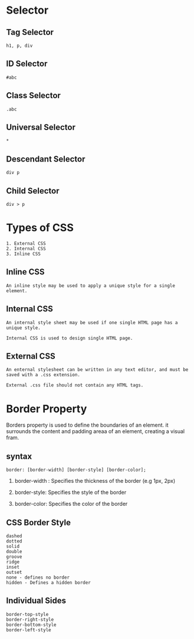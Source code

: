 # Selector

## Tag Selector
    h1, p, div
## ID Selector
    #abc
## Class Selector
    .abc
## Universal Selector
    *
## Descendant Selector
    div p
## Child Selector
    div > p  
 
# Types of CSS
    1. External CSS
    2. Internal CSS
    3. Inline CSS
    
## Inline CSS
    An inline style may be used to apply a unique style for a single element.

## Internal CSS
    An internal style sheet may be used if one single HTML page has a unique style.

    Internal CSS is used to design single HTML page.

## External CSS
    An enternal stylesheet can be written in any text editor, and must be saved with a .css extension.

    External .css file should not contain any HTML tags.


# Border Property
Borders property is used to define the boundaries of an element. it surrounds the content and padding areaa of an element, creating a visual fram.

## syntax
    border: [border-width] [border-style] [border-color];

1. border-width : Specifies the thickness of the border (e.g 1px, 2px)

2. border-style: Specifies the style of the border

3. border-color: Specifies the color of the border

## CSS Border Style

    dashed
    dotted
    solid
    double
    groove
    ridge
    inset
    outset
    none - defines no border
    hidden - Defines a hidden border

## Individual Sides
    border-top-style
    border-right-style
    border-bottom-style
    border-left-style
